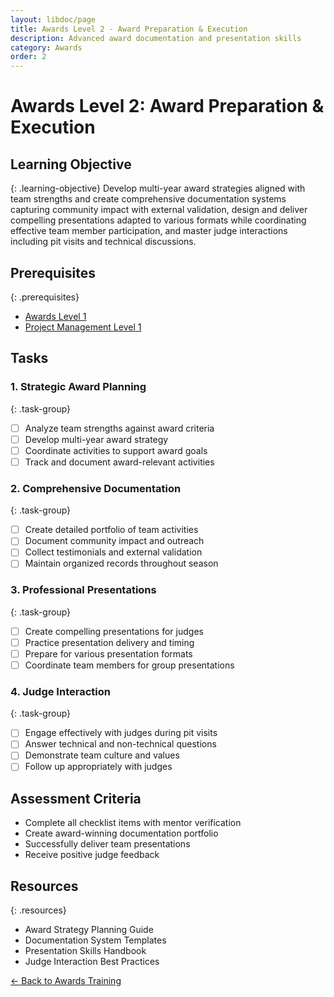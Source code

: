 ```yaml
---
layout: libdoc/page
title: Awards Level 2 - Award Preparation & Execution
description: Advanced award documentation and presentation skills
category: Awards
order: 2
---
```


# Awards Level 2: Award Preparation & Execution

## Learning Objective
{: .learning-objective}
Develop multi-year award strategies aligned with team strengths and create comprehensive documentation systems capturing community impact with external validation, design and deliver compelling presentations adapted to various formats while coordinating effective team member participation, and master judge interactions including pit visits and technical discussions.

## Prerequisites
{: .prerequisites}
- [Awards Level 1](../awards/level-1)
- [Project Management Level 1](../project-management/level-1)

## Tasks

### 1. Strategic Award Planning
{: .task-group}
- [ ] Analyze team strengths against award criteria
- [ ] Develop multi-year award strategy
- [ ] Coordinate activities to support award goals
- [ ] Track and document award-relevant activities

### 2. Comprehensive Documentation
{: .task-group}
- [ ] Create detailed portfolio of team activities
- [ ] Document community impact and outreach
- [ ] Collect testimonials and external validation
- [ ] Maintain organized records throughout season

### 3. Professional Presentations
{: .task-group}
- [ ] Create compelling presentations for judges
- [ ] Practice presentation delivery and timing
- [ ] Prepare for various presentation formats
- [ ] Coordinate team members for group presentations

### 4. Judge Interaction
{: .task-group}
- [ ] Engage effectively with judges during pit visits
- [ ] Answer technical and non-technical questions
- [ ] Demonstrate team culture and values
- [ ] Follow up appropriately with judges

## Assessment Criteria
- Complete all checklist items with mentor verification
- Create award-winning documentation portfolio
- Successfully deliver team presentations
- Receive positive judge feedback

## Resources
{: .resources}
- Award Strategy Planning Guide
- Documentation System Templates
- Presentation Skills Handbook
- Judge Interaction Best Practices

[← Back to Awards Training](../)
